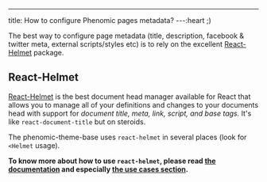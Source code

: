 ---
title: How to configure Phenomic pages metadata?
---:heart ;)

The best way to configure page metadata
(title, description, facebook & twitter meta, external scripts/styles etc) is to
rely on the excellent [React-Helmet](https://github.com/nfl/react-helmet)
package.

## React-Helmet

[React-Helmet](https://github.com/nfl/react-helmet) is the best document head
manager available for React that allows you to manage all of your definitions
and changes to your documents head with support for
_document title, meta, link, script, and base tags._
It's like ``react-document-title`` but on steroids.

The phenomic-theme-base uses ``react-helmet`` in several places
(look for ``<Helmet`` usage).

**To know more about how to use ``react-helmet``, please read
[the documentation](https://github.com/nfl/react-helmet#readme) and
especially
[the use cases section](https://github.com/nfl/react-helmet#use-cases).**
